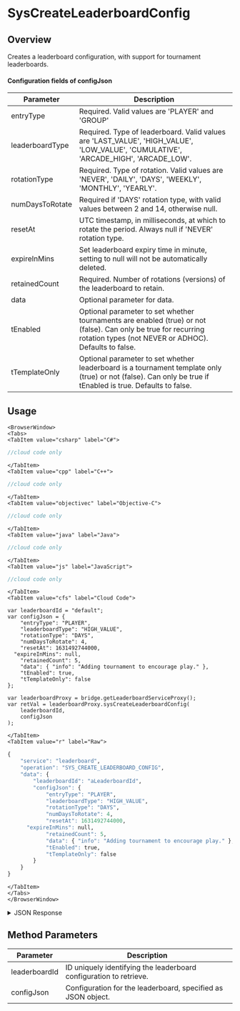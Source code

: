 # SysCreateLeaderboardConfig
## Overview
Creates a leaderboard configuration, with support for tournament leaderboards.



#### Configuration fields of **configJson**
Parameter | Description
--------- | -----------
entryType | Required. Valid values are 'PLAYER' and 'GROUP'
leaderboardType | Required. Type of leaderboard. Valid values are 'LAST_VALUE', 'HIGH_VALUE', 'LOW_VALUE', 'CUMULATIVE', 'ARCADE_HIGH', 'ARCADE_LOW'.
rotationType | Required. Type of rotation. Valid values are 'NEVER', 'DAILY', 'DAYS', 'WEEKLY', 'MONTHLY', 'YEARLY'.
numDaysToRotate | Required if 'DAYS' rotation type, with valid values between 2 and 14, otherwise null.
resetAt | UTC timestamp, in milliseconds, at which to rotate the period. Always null if 'NEVER' rotation type.
expireInMins | Set leaderboard expiry time in minute, setting to null will not be automatically deleted.
retainedCount | Required. Number of rotations (versions) of the leaderboard to retain.
data | Optional parameter for data.
tEnabled | Optional parameter to set whether tournaments are enabled (true) or not (false). Can only be true for recurring rotation types (not NEVER or ADHOC). Defaults to false.
tTemplateOnly | Optional parameter to set whether leaderboard is a tournament template only (true) or not (false). Can only be true if tEnabled is true. Defaults to false.

<PartialServop service_name="leaderboard" operation_name="SYS_CREATE_LEADERBOARD_CONFIG" />

## Usage

```mdx-code-block
<BrowserWindow>
<Tabs>
<TabItem value="csharp" label="C#">
```

```csharp
//cloud code only
```

```mdx-code-block
</TabItem>
<TabItem value="cpp" label="C++">
```

```cpp
//cloud code only
```

```mdx-code-block
</TabItem>
<TabItem value="objectivec" label="Objective-C">
```

```objectivec
//cloud code only
```

```mdx-code-block
</TabItem>
<TabItem value="java" label="Java">
```

```java
//cloud code only
```

```mdx-code-block
</TabItem>
<TabItem value="js" label="JavaScript">
```

```javascript
//cloud code only
```

```mdx-code-block
</TabItem>
<TabItem value="cfs" label="Cloud Code">
```

```cfscript
var leaderboardId = "default";
var configJson = {
	"entryType": "PLAYER",
	"leaderboardType": "HIGH_VALUE",
	"rotationType": "DAYS",
	"numDaysToRotate": 4,
	"resetAt": 1631492744000,
  "expireInMins": null,
	"retainedCount": 5,
	"data": { "info": "Adding tournament to encourage play." },
	"tEnabled": true,
	"tTemplateOnly": false
};				

var leaderboardProxy = bridge.getLeaderboardServiceProxy();
var retVal = leaderboardProxy.sysCreateLeaderboardConfig(
    leaderboardId,
	configJson
);
```

```mdx-code-block
</TabItem>
<TabItem value="r" label="Raw">
```

```r
{
	"service": "leaderboard",
	"operation": "SYS_CREATE_LEADERBOARD_CONFIG",
	"data": {
		"leaderboardId": "aLeaderboardId",
		"configJson": {
			"entryType": "PLAYER",
			"leaderboardType": "HIGH_VALUE",
			"rotationType": "DAYS",
			"numDaysToRotate": 4,
			"resetAt": 1631492744000,
      "expireInMins": null,
			"retainedCount": 5,
			"data": { "info": "Adding tournament to encourage play." },
			"tEnabled": true,
			"tTemplateOnly": false
		}
	}
}
```

```mdx-code-block
</TabItem>
</Tabs>
</BrowserWindow>
```

<details>
<summary>JSON Response</summary>

```json
{
  "data": {
    "aLeaderboardId2": {
      "leaderboardId": "aLeaderboardId",
      "dbVersion": 1,
      "resetAt": 1633492744000,
      "leaderboardType": "HIGH_VALUE",
      "rotationType": "DAYS",
      "retainedCount": 5,
      "data": {
        "info": "Adding tournament to encourage play."
      },
      "numDaysToRotate": 4,
      "entryType": "PLAYER",
      "tEnabled": true,
      "tTemplateOnly": false,
      "expiry": null,
      "currentVersionId": 1,
      "currentPeriod": {
        "versionId": 1,
        "startingAt": 1632752317162,
        "endingAt": 1633492744000,
        "rotationType": "DAYS",
        "numDaysToRotate": 4
      }
    }
  },
  "status": 200
}
```
</details>

## Method Parameters
Parameter | Description
--------- | -----------
leaderboardId | ID uniquely identifying the leaderboard configuration to retrieve.
configJson | Configuration for the leaderboard, specified as JSON object.


